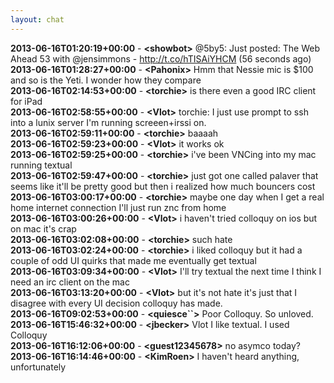 ```yaml
---
layout: chat
---
```

**2013-06-16T01:20:19+00:00** - **&lt;showbot&gt;** @5by5: Just posted: The Web Ahead 53 with @jensimmons - http://t.co/hTISAiYHCM (56 seconds ago)  
**2013-06-16T01:28:27+00:00** - **&lt;Pahonix&gt;** Hmm that Nessie mic is $100 and so is the Yeti. I wonder how they compare  
**2013-06-16T02:14:53+00:00** - **&lt;torchie&gt;** is there even a good IRC client for iPad  
**2013-06-16T02:58:55+00:00** - **&lt;Vlot&gt;** torchie: I just use prompt to ssh into a lunix server I'm running screeen+irssi  on.  
**2013-06-16T02:59:11+00:00** - **&lt;torchie&gt;** baaaah  
**2013-06-16T02:59:23+00:00** - **&lt;Vlot&gt;** it works ok  
**2013-06-16T02:59:25+00:00** - **&lt;torchie&gt;** i've been VNCing into my mac running textual  
**2013-06-16T02:59:47+00:00** - **&lt;torchie&gt;** just got one called palaver that seems like it'll be pretty good but then i realized how much bouncers cost  
**2013-06-16T03:00:17+00:00** - **&lt;torchie&gt;** maybe one day when I get a real home internet connection I'll just run znc from home  
**2013-06-16T03:00:26+00:00** - **&lt;Vlot&gt;** i haven't tried colloquy on ios but on mac it's crap  
**2013-06-16T03:02:08+00:00** - **&lt;torchie&gt;** such hate  
**2013-06-16T03:02:24+00:00** - **&lt;torchie&gt;** i liked colloquy but it had a couple of odd UI quirks that made me eventually get textual  
**2013-06-16T03:09:34+00:00** - **&lt;Vlot&gt;** I'll try textual the next time I think I need an irc client on the mac  
**2013-06-16T03:13:20+00:00** - **&lt;Vlot&gt;** but it's not hate it's just that I disagree with every UI decision colloquy has made.  
**2013-06-16T09:02:53+00:00** - **&lt;quiesce``&gt;** Poor Colloquy. So unloved.  
**2013-06-16T15:46:32+00:00** - **&lt;jbecker&gt;** Vlot I like textual. I used Colloquy  
**2013-06-16T16:12:06+00:00** - **&lt;guest12345678&gt;** no asymco today?  
**2013-06-16T16:14:46+00:00** - **&lt;KimRoen&gt;** I haven't heard anything, unfortunately  

